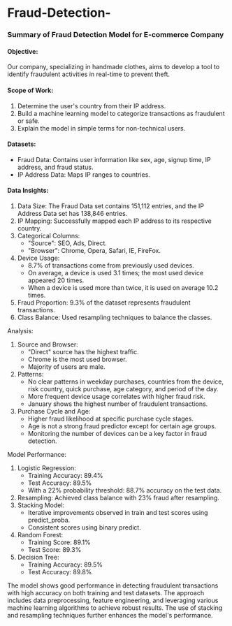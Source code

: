 # Fraud-Detection-

### Summary of Fraud Detection Model for E-commerce Company

#### Objective:
Our company, specializing in handmade clothes, aims to develop a tool to identify fraudulent activities in real-time to prevent theft. 

#### Scope of Work:
1. Determine the user's country from their IP address.
2. Build a machine learning model to categorize transactions as fraudulent or safe.
3. Explain the model in simple terms for non-technical users.

#### Datasets:
- Fraud Data: Contains user information like sex, age, signup time, IP address, and fraud status.
- IP Address Data: Maps IP ranges to countries.

#### Data Insights:
1. Data Size: The Fraud Data set contains 151,112 entries, and the IP Address Data set has 138,846 entries.
2. IP Mapping: Successfully mapped each IP address to its respective country.
3. Categorical Columns: 
   - "Source": SEO, Ads, Direct.
   - "Browser": Chrome, Opera, Safari, IE, FireFox.
4. Device Usage: 
   - 8.7% of transactions come from previously used devices.
   - On average, a device is used 3.1 times; the most used device appeared 20 times.
   - When a device is used more than twice, it is used on average 10.2 times.
5. Fraud Proportion: 9.3% of the dataset represents fraudulent transactions.
6. Class Balance: Used resampling techniques to balance the classes.

Analysis:
1. Source and Browser: 
   - "Direct" source has the highest traffic.
   - Chrome is the most used browser.
   - Majority of users are male.
2. Patterns: 
   - No clear patterns in weekday purchases, countries from the device, risk country, quick purchase, age category, and period of the day.
   - More frequent device usage correlates with higher fraud risk.
   - January shows the highest number of fraudulent transactions.
3. Purchase Cycle and Age: 
   - Higher fraud likelihood at specific purchase cycle stages.
   - Age is not a strong fraud predictor except for certain age groups.
   - Monitoring the number of devices can be a key factor in fraud detection.

Model Performance:
1. Logistic Regression:
   - Training Accuracy: 89.4%
   - Test Accuracy: 89.5%
   - With a 22% probability threshold: 88.7% accuracy on the test data.
2. Resampling: Achieved class balance with 23% fraud after resampling.
3. Stacking Model:
   - Iterative improvements observed in train and test scores using predict_proba.
   - Consistent scores using binary predict.
4. Random Forest:
   - Training Score: 89.1%
   - Test Score: 89.3%
5. Decision Tree:
   - Training Accuracy: 89.5%
   - Test Accuracy: 89.8%

The model shows good performance in detecting fraudulent transactions with high accuracy on both training and test datasets. The approach includes data preprocessing, feature engineering, and leveraging various machine learning algorithms to achieve robust results. The use of stacking and resampling techniques further enhances the model's performance.
